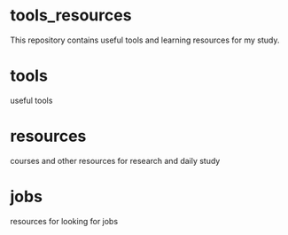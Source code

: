 # tools_resources
This repository contains useful tools and learning resources for my study.

# tools
useful tools

# resources
courses and other resources for research and daily study

# jobs
resources for looking for jobs
